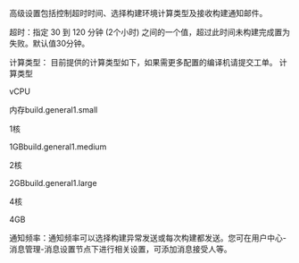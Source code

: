 高级设置包括控制超时时间、选择构建环境计算类型及接收构建通知邮件。

超时：指定 30 到 120 分钟 (2个小时) 之间的一个值，超过此时间未构建完成置为失败。默认值30分钟。

计算类型： 目前提供的计算类型如下，如果需更多配置的编译机请提交工单。
计算类型

vCPU

内存build.general1.small

1核

1GBbuild.general1.medium

2核

2GBbuild.general1.large

4核

4GB

通知频率：通知频率可以选择构建异常发送或每次构建都发送。您可在用户中心-消息管理-消息设置节点下进行相关设置，可添加消息接受人等。
